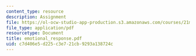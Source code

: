 ```yaml
---
content_type: resource
description: Assignment
file: https://ol-ocw-studio-app-production.s3.amazonaws.com/courses/21m-734-lighting-design-for-the-theatre-fall-2003/c7d406e5d225c3e721cb9293a138724c_emotional_response.pdf
file_type: application/pdf
resourcetype: Document
title: emotional_response.pdf
uid: c7d406e5-d225-c3e7-21cb-9293a138724c
---
```

